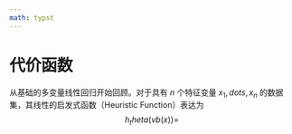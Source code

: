 ```yaml
---
math: typst
---
```


# 代价函数

从基础的多变量线性回归开始回顾。对于具有 $n$ 个特征变量 ${x_1,dots,x_n}$ 的数据集，其线性的启发式函数（Heuristic Function）表达为
$$
h_theta(vb(x))=
$$
